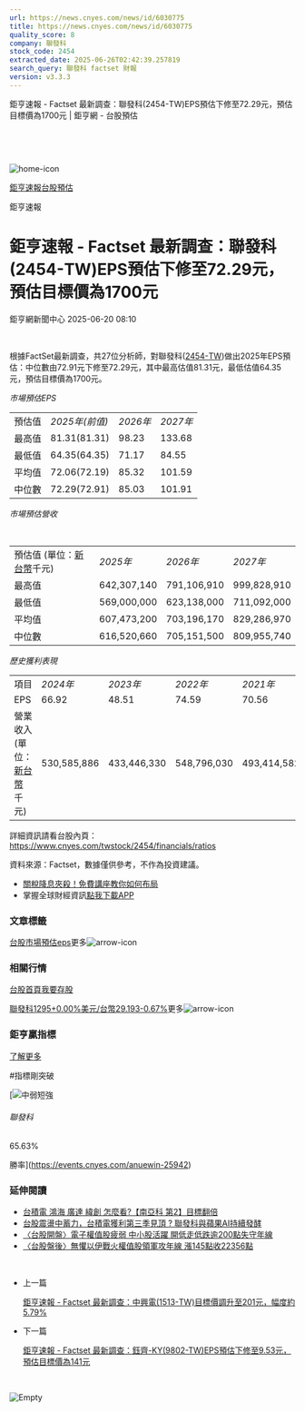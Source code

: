 ```yaml
---
url: https://news.cnyes.com/news/id/6030775
title: https://news.cnyes.com/news/id/6030775
quality_score: 8
company: 聯發科
stock_code: 2454
extracted_date: 2025-06-26T02:42:39.257819
search_query: 聯發科 factset 財報
version: v3.3.3
---
```


鉅亨速報 - Factset 最新調查：聯發科(2454-TW)EPS預估下修至72.29元，預估目標價為1700元 | 鉅亨網 - 台股預估

‌

‌

![home-icon](/assets/icons/breadCrumb/symbol-icon-home.svg)

[鉅亨速報](/news/cat/anue_live)[台股預估](/news/cat/tw_forecast)

鉅亨速報

# 鉅亨速報 - Factset 最新調查：聯發科(2454-TW)EPS預估下修至72.29元，預估目標價為1700元

鉅亨網新聞中心 2025-06-20 08:10

‌

根據FactSet最新調查，共27位分析師，對聯發科([2454-TW](https://www.cnyes.com/twstock/2454))做出2025年EPS預估：中位數由72.91元下修至72.29元，其中最高估值81.31元，最低估值64.35元，預估目標價為1700元。

*市場預估EPS*

|  |  |  |  |
| --- | --- | --- | --- |
| 預估值 | *2025年(前值)* | *2026年* | *2027年* |
| 最高值 | 81.31(81.31) | 98.23 | 133.68 |
| 最低值 | 64.35(64.35) | 71.17 | 84.55 |
| 平均值 | 72.06(72.19) | 85.32 | 101.59 |
| 中位數 | 72.29(72.91) | 85.03 | 101.91 |

*市場預估營收*

‌

|  |  |  |  |
| --- | --- | --- | --- |
| 預估值 (單位：[新台幣](https://invest.cnyes.com/forex/detail/usdtwd)千元) | *2025年* | *2026年* | *2027年* |
| 最高值 | 642,307,140 | 791,106,910 | 999,828,910 |
| 最低值 | 569,000,000 | 623,138,000 | 711,092,000 |
| 平均值 | 607,473,200 | 703,196,170 | 829,286,970 |
| 中位數 | 616,520,660 | 705,151,500 | 809,955,740 |

*歷史獲利表現*

|  |  |  |  |  |
| --- | --- | --- | --- | --- |
| 項目 | *2024年* | *2023年* | *2022年* | *2021年* |
| EPS | 66.92 | 48.51 | 74.59 | 70.56 |
| 營業收入 (單位：[新台幣](https://invest.cnyes.com/forex/detail/usdtwd)千元) | 530,585,886 | 433,446,330 | 548,796,030 | 493,414,582 |

詳細資訊請看台股內頁：  
<https://www.cnyes.com/twstock/2454/financials/ratios>

資料來源：Factset，數據僅供參考，不作為投資建議。

* [關稅降息夾殺！免費講座教你如何布局](https://www.rsc.com.tw/Cnyes_RSC/SeminarBooking2025InvestmentOutlook.aspx?utm_source=anue&utm_medium=usstocks_end)
* 掌握全球財經資訊[點我下載APP](http://www.cnyes.com/app/?utm_source=mweb&utm_medium=HamMenuBanner&utm_campaign=fixed&utm_content=entr)

### 文章標籤

[台股](https://news.cnyes.com/tag/台股 "台股")[市場預估](https://news.cnyes.com/tag/市場預估 "市場預估")[eps](https://news.cnyes.com/tag/eps "eps")更多![arrow-icon](/assets/icons/arrows/arrow-down.svg)

### 相關行情

[台股首頁](https://www.cnyes.com/twstock)[我要存股](https://supr.link/8OHaU)

[聯發科1295+0.00%](https://www.cnyes.com/twstock/2454)[美元/台幣29.193-0.67%](https://invest.cnyes.com/forex/detail/USDTWD)更多![arrow-icon](/assets/icons/arrows/arrow-down.svg)

### 鉅亨贏指標

[了解更多](https://events.cnyes.com/anuewin-25942)

#指標剛突破

[![中弱短強](/assets/icons/win-indicator/short-to-long.svg)

###### 聯發科

65.63%

勝率](https://events.cnyes.com/anuewin-25942)

### 延伸閱讀

* [台積電 鴻海 廣達 緯創 怎麼看?【南亞科 第2】目標翻倍](/news/id/6030340)
* [台股震盪中蓄力，台積電獲利第三季見頂 ? 聯發科與蘋果AI持續發酵](/news/id/6030025)
* [〈台股開盤〉電子權值股疲弱 中小股活躍 開低走低跌逾200點失守年線](/news/id/6029124)
* [〈台股盤後〉無懼以伊戰火權值股領軍攻年線 漲145點收22356點](/news/id/6027861)

‌

* 上一篇

  [鉅亨速報 - Factset 最新調查：中興電(1513-TW)目標價調升至201元，幅度約5.79%](/news/id/6031302)
* 下一篇

  [鉅亨速報 - Factset 最新調查：鈺齊-KY(9802-TW)EPS預估下修至9.53元，預估目標價為141元](/news/id/6030619)

‌

![Empty](/assets/icons/skeleton/empty-image.svg)

‌